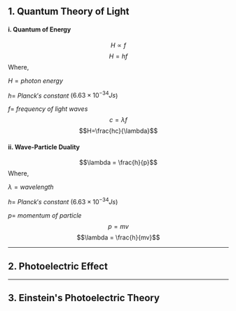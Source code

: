 
## 1. Quantum Theory of Light

#### i. Quantum of Energy

$$ H \propto f $$
$$ H = hf $$
Where, 

$H= photon$ $energy$

$h  =$ $Planck's$ $constant$ ($6.63\times10^{-34}J s$)

$f=$ $frequency\:of \:light \:waves$
$$ $$
$$c =\lambda f$$
$$H=\frac{hc}{\lambda}$$
$$ $$
#### ii. Wave-Particle Duality

$$\lambda = \frac{h}{p}$$
Where,

$\lambda = wavelength$

$h  =$ $Planck's$ $constant$ ($6.63\times10^{-34}J s$)

$p =$ $momentum$ $of$ $particle$
$$ $$
$$p = mv$$
$$\lambda = \frac{h}{mv}$$
$$ $$

---
## 2. Photoelectric Effect
---

## 3. Einstein's Photoelectric Theory